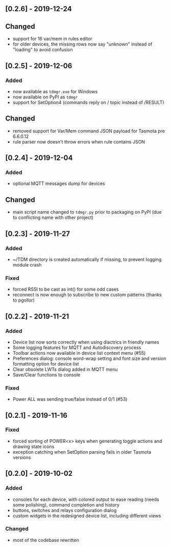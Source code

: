 ## [0.2.6] - 2019-12-24
## Changed
- support for 16 var/mem in rules editor
- for older devices, the missing rows now say "unknown" instead of "loading" to avoid confusion

## [0.2.5] - 2019-12-06
### Added
- now available as `tdmgr.exe` for Windows
- now available on PyPI as `tdmgr`
- support for SetOption4 (commands reply on /<COMMAND> topic instead of /RESULT)

## Changed
- removed support for Var/Mem command JSON payload for Tasmota pre 6.6.0.12 
- rule parser now doesn't throw errors when rule contains JSON

## [0.2.4] - 2019-12-04
### Added
- optional MQTT messages dump for devices

## Changed
- main script name changed to `tdmgr.py` prior to packaging on PyPI (due to conflicting name with other project)

## [0.2.3] - 2019-11-27
### Added
- ~/TDM directory is created automatically if missing, to prevent logging module crash

### Fixed
- forced RSSI to be cast as int() for some odd cases
- reconnect is now enough to subscribe to new custom patterns (thanks to pgollor)

## [0.2.2] - 2019-11-21
### Added
- Device list now sorts correctly when using diactrics in friendly names
- Some logging features for MQTT and Autodiscovery process
- Toolbar actions now available in device list context menu (#55)
- Preferences dialog: console word-wrap setting and font size and version formatting option for device list
- Clear obsolete LWTs dialog added in MQTT menu
- Save/Clear functions to console

### Fixed
- Power ALL was sending true/false instead of 0/1 (#53)

## [0.2.1] - 2019-11-16
### Fixed
- forced sorting of POWER\<x\> keys when generating toggle actions and drawing state icons
- exception catching when SetOption parsing fails in older Tasmota versions 

## [0.2.0] - 2019-10-02
### Added
- consoles for each device, with colored output to ease reading (needs some polishing), command completion and history
- buttons, switches and relays configuration dialog
- custom widgets in the redesigned device list, including different views

### Changed
- most of the codebase rewritten
